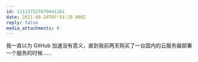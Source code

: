 ```yaml
---
id: 111137527879441161
date: 2021-08-28T07:53:29.000Z
reply: false
media_attachments: 0
---
```


我一直以为 GitHub 加速没有意义，直到我前两天购买了一台国内的云服务器部署一个服务的时候……

